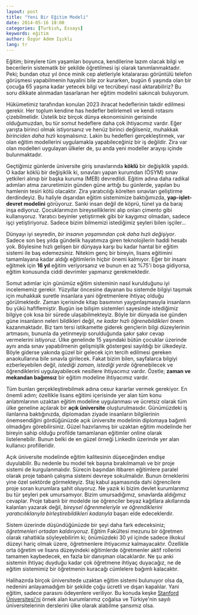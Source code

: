 ```yaml
---
layout: post
title: "Yeni Bir Eğitim Modeli"
date: 2014-05-16 18:00
categories: [Turkish, Essays]
keywords: eğitim
author: Özgür Adem Işıklı
lang: tr
---
```


Eğitim; bireylere tüm yaşamları boyunca, kendilerine lazım olacak bilgi ve becerilerin sistematik bir şekilde öğretilmesi işi olarak tanımlanmaktadır. Peki; bundan otuz yıl önce minik cep aletleriyle kıtalararası görüntülü telefon görüşmesi yapabilmenin hayalini bile zor kurarken, bugün 6 yaşında olan bir çocuğa 65 yaşına kadar yetecek bilgi ve tecrübeyi nasıl aktarabiliriz? Bu soru dikkate alınmadan tasarlanan her eğitim modelini sakıncalı buluyorum.

Hükümetimiz tarafından konulan 2023 ihracat hedeflerinin takdir edilmesi gerekir. Her toplum kendine has hedefler belirlemeli ve kendi rotasını çizebilmelidir. Üstelik biz birçok dünya ekonomisinin gerisinde olduğumuzdan, bu tür somut hedeflere daha çok ihtiyacımız vardır. Eğer yarışta birinci olmak istiyorsanız ve henüz birinci değilseniz, muhakkak <em>birinciden daha hızlı</em> koşmalısınız. Lakin bu hedefleri gerçekleştirmek, var olan eğitim modellerini uygulamakla yapabileceğiniz bir iş değildir. Zira var olan modelleri uygulayan ülkeler de, şu anda yeni modeller arayışı içinde bulunmaktadır.

Geçtiğimiz günlerde üniversite giriş sınavlarında <strong>köklü</strong> bir değişiklik yapıldı. O kadar köklü bir değişiklik ki, sınavları yapan kurumdan (ÖSYM) sınav yetkileri alınıp bir başka kuruma (MEB) devredildi. Eğitim adına daha radikal adımları atma zaruretimizin günden güne arttığı bu günlerde, yapılan bu hamlenin tesiri kötü olacaktır. Zira yaratıcılığı körelten sınavları geliştirme derdindeyiz. Bu haliyle dışarıdan eğitim sistemimize baktığımızda, <strong>yap-işlet-devret modelini</strong> görüyoruz. Sanki insan değil de köprü, tünel ya da baraj inşa ediyoruz. Çocuklarımızın bireyselliklerini alıp onları çimento gibi kullanıyoruz. Yaratıcı beyinler yetiştirmek gibi bir kaygımız olmadan, sadece işçi yetiştiriyoruz. Sadece bizim bilmemizi istediğimiz şeyleri bilen işçiler...

Dünyayı iyi seyredin, <em>bir insanın yaşamından çok daha hızlı değişiyor</em>. Sadece son beş yılda gündelik hayatımıza giren teknolojilerin haddi hesabı yok. Böylesine hızlı gelişen bir dünyaya karşı bu kadar hantal bir eğitim sistemi ile baş edemezsiniz. Nitekim genç bir bireyin, lisans eğitimini tamamlayana kadar aldığı eğitimlerin hiçbir önemi kalmıyor. Eğer bir insanı eğitmek için <strong>16 yıl</strong> eğitim veriyorsanız ve bunun en az %75'i boşa gidiyorsa, eğitim konusunda ciddi devrimler yapmanız gerekmektedir.

Somut adımlar için günümüz eğitim sisteminin nasıl kurulduğunu iyi incelememiz gerekir. Yüzyıllar öncesine dayanan bu sistemde bilgiyi taşımak için muhakkak suretle insanlara yani öğretmenlere ihtiyaç olduğu görülmektedir. Zaman içerisinde kitap basımının yaygınlaşmasıyla insanların bu yükü hafiflemiştir. Bugün ise bilişim sistemleri sayesinde istediğimiz bilgiye çok kısa bir sürede ulaşabilmekteyiz. Böyle bir dünyada ise günden güne insanların neleri bildikleri değil, <em>ne kadar hızlı öğrenebildikleri</em> önem kazanmaktadır. Biz tam tersi istikamette giderek gençlerin bilgi düzeylerinin artmasını, bununla da yetinmeyip sorulduğunda şakır şakır cevap vermelerini istiyoruz. Ülke genelinde 15 yaşındaki bütün çocuklar üzerinde aynı anda sınav yapabilmenin gelişmişlik göstergesi sayıldığı bir ülkedeyiz. Böyle giderse yakında güzel bir gelecek için tercih edilmesi gereken anaokullarına bile sınavla girilecek. Fakat bizim bilen, sayfalarca bilgiyi ezberleyebilen değil, <em>istediği zaman, istediği yerde</em> öğrenebilecek ve öğrendiklerini uygulayabilecek nesillere ihtiyacımız vardır. Özetle; <strong>zaman ve mekandan bağımsız</strong> bir eğitim modeline ihtiyacımız vardır.

Tüm bunları gerçekleştirebilmek adına cesur kararlar vermek gerekiyor. En önemli adım; özellikle lisans eğitimi içerisinde yer alan tüm konu anlatımlarının uzaktan eğitim modeline uygulanması ve ücretsiz olarak tüm ülke geneline açılarak bir <strong>açık üniversite</strong> oluşturulmasıdır. Günümüzdeki iş ilanlarına baktığınızda, diplomadan ziyade insanların bilgilerinin önemsendiğini gördüğünüzde açık üniversite modelinin diplomaya bağımlı olmadığını görebilirsiniz. Güzel hazırlanmış bir uzaktan eğitim modelinde her bireyin sahip olduğu profilde tamamlanan eğitimler online olarak listelenebilir. Bunun belki de en güzel örneği LinkedIn üzerinde yer alan kullanıcı profilleridir.

Açık üniversite modelinde eğitim kalitesinin düşeceğinden endişe duyulabilir. Bu nedenle bu model tek başına bırakılmamalı ve bir proje sistemi de kurgulanmalıdır. Sürecin başından itibaren eğitimlere paralel olarak proje tabanlı çalışma sistemi devreye sokulmalıdır. Bunun örneklerini yine özel sektörde görmekteyiz. Staj kabul aşamasında dahi öğrencilere proje soran kurumlara şahit oluyoruz. Ne yazık ki bizim devlet kurumlarımız bu tür şeyleri pek umursamıyor. Bizim umursadığımız, sınavlarda aldığımız cevaplar. Proje tabanlı bir modelde ise öğrenciler beyaz kağıtlara akıllarında kalanları yazarak değil, <em>bireysel öğrenmeleriyle ve öğrendiklerini yaratıcılıklarıyla birleştirebildikleri kadarıyla</em> başarı elde edeceklerdir.

Sistem üzerinde düşündüğünüzde bir şeyi daha fark edeceksiniz; <em>öğretmenleri ortadan kaldırıyoruz</em>. Eğitim Fakültesi mezunu bir öğretmen olarak rahatlıkla söyleyebilirim ki; önümüzdeki 30 yıl içinde sadece ilkokul düzeyi hariç olmak üzere, öğretmenlere ihtiyacımız kalmayacaktır. Özellikle orta öğretim ve lisans düzeyindeki eğitimlerde öğretmenler aktif rollerini tamamen kaybedecek, en fazla bir danışman olacaklardır. Ne şu anki sistemin ihtiyaç duyduğu kadar çok öğretmene ihtiyaç duyacağız, ne de eğitim sistemimiz bir öğretmenin kuracağı cümlelere bağımlı kalacaktır.

Halihazırda birçok üniversitede uzaktan eğitim sistemi bulunuyor olsa da, nedenini anlayamadığım bir şekilde çoğu ücretli ve dışarı kapalılar. Yani eğitim, sadece parasını ödeyenlere veriliyor. Bu konuda keşke <a href="http://online.stanford.edu/courses">Stanford Üniversitesi'ni</a> örnek alan kurumlarımız çoğalsa ve Türkiye'nin sayılı üniversitelerinin derslerini ülke olarak alabilme şansımız olsa.
